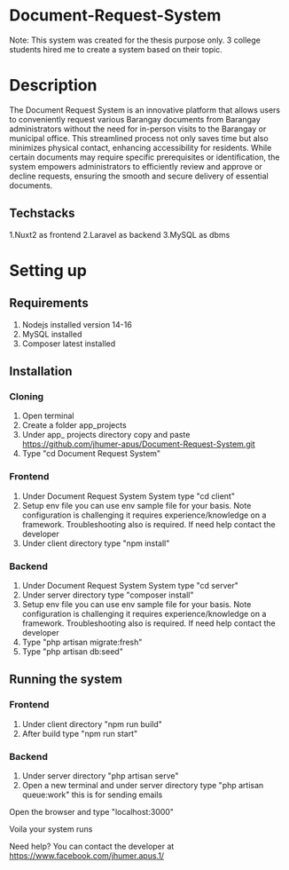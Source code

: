 # Document-Request-System

Note: This system was created for the thesis purpose only. 3 college students hired me to create a system based on their topic.

# Description

The Document Request System is an innovative platform that allows users to conveniently request various Barangay documents from Barangay administrators without the need for in-person visits to the Barangay or municipal office. This streamlined process not only saves time but also minimizes physical contact, enhancing accessibility for residents. While certain documents may require specific prerequisites or identification, the system empowers administrators to efficiently review and approve or decline requests, ensuring the smooth and secure delivery of essential documents.

## Techstacks
1.Nuxt2 as frontend
2.Laravel as backend
3.MySQL as  dbms

# Setting up

## Requirements
1. Nodejs installed version 14-16
2. MySQL installed
3. Composer latest installed

## Installation

### Cloning 
1. Open terminal
2. Create a folder app_projects
3. Under app_ projects directory copy and paste https://github.com/jhumer-apus/Document-Request-System.git
4. Type "cd Document Request System"
   
### Frontend
1. Under Document Request System System type "cd client"
2. Setup env file you can use env sample file for your basis. Note configuration is challenging it requires experience/knowledge on a framework. Troubleshooting also is required. If need help contact the developer
3. Under client directory type "npm install"

### Backend
1. Under Document Request System System type "cd server"
2. Under server directory type "composer install"
3. Setup env file you can use env sample file for your basis. Note configuration is challenging it requires experience/knowledge on a framework. Troubleshooting also is required. If need help contact the developer
4. Type "php artisan migrate:fresh"
5. Type "php artisan db:seed"

## Running the system

### Frontend
1. Under client directory "npm run build"
2. After build type "npm run start"


### Backend
1. Under server directory "php artisan serve"
2. Open a new terminal and under server directory type "php artisan queue:work" this is for sending emails

Open the browser and type "localhost:3000"

Voila your system runs

Need help? You can contact the developer at https://www.facebook.com/jhumer.apus.1/



